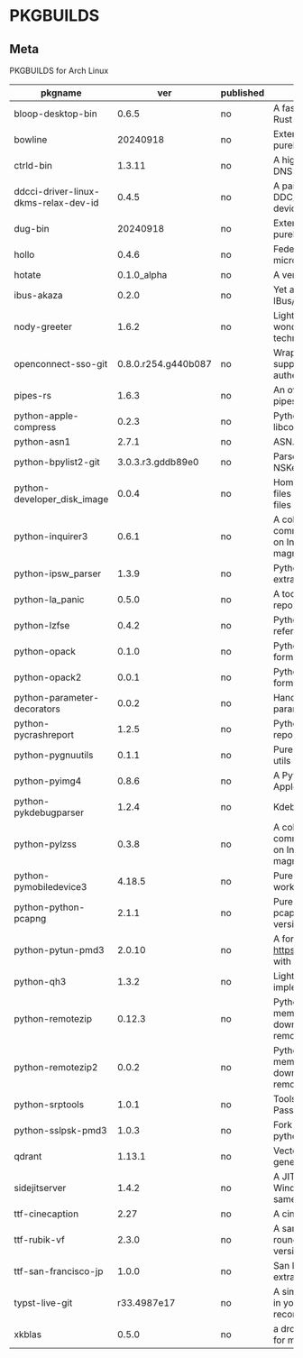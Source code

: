# PKGBUILDS

## Meta

PKGBUILDS for Arch Linux

| pkgname                              | ver                 | published | desc                                                                                                                         |
| ------------------------------------ | ------------------- | --------- | ---------------------------------------------------------------------------------------------------------------------------- |
| bloop-desktop-bin                    | 0.6.5               | no        | A fast code search engine written in Rust                                                                                    |
| bowline                              | 20240918            | no        | Extensible DNS libraries written purely in Haskell                                                                           |
| ctrld-bin                            | 1.3.11              | no        | A highly configurable, multi-protocol DNS forwarding proxy                                                                   |
| ddcci-driver-linux-dkms-relax-dev-id | 0.4.5               | no        | A pair of Linux kernel drivers for DDC/CI monitors (DKMS): relaxed device identification                                     |
| dug-bin                              | 20240918            | no        | Extensible DNS libraries written purely in Haskell                                                                           |
| hollo                                | 0.4.6               | no        | Federated single-user microblogging software                                                                                 |
| hotate                               | 0.1.0_alpha         | no        | A vertical-writing editor                                                                                                    |
| ibus-akaza                           | 0.2.0               | no        | Yet another Japanese IME for IBus/Linux                                                                                      |
| nody-greeter                         | 1.6.2               | no        | LightDM greeter that allows to create wonderful themes with web technologies. Made in Node.js                                |
| openconnect-sso-git                  | 0.8.0.r254.g440b087 | no        | Wrapper script for OpenConnect supporting Azure AD (SAMLv2) authentication (git version)                                     |
| pipes-rs                             | 1.6.3               | no        | An over-engineered rewrite of pipes.sh in Rust                                                                               |
| python-apple-compress                | 0.2.3               | no        | Python bindings for Apple's libcompression                                                                                   |
| python-asn1                          | 2.7.1               | no        | ASN.1 encoder/decoder                                                                                                        |
| python-bpylist2-git                  | 3.0.3.r3.gddb89e0   | no        | Parse and Generate binary plists and NSKeyedArchiver archives                                                                |
| python-developer_disk_image          | 0.0.4               | no        | Home for both DeveloperDiskImage files (iOS < 17.0) and Personalized files (iOS >= 17.0)                                     |
| python-inquirer3                     | 0.6.1               | no        | A collection of common interactive command line user interfaces, based on Inquirer.js (fork of magmax/python-inquirer)       |
| python-ipsw_parser                   | 1.3.9               | no        | Python3 utility for parsing and extracting data from IPSW                                                                    |
| python-la_panic                      | 0.5.0               | no        | A tool for working with iPhone crash reports                                                                                 |
| python-lzfse                         | 0.4.2               | no        | Python bindings for the LZFSE reference implementation                                                                       |
| python-opack                         | 0.1.0               | no        | Python library for parsing the opack format                                                                                  |
| python-opack2                        | 0.0.1               | no        | Python library for parsing the opack format (fork)                                                                           |
| python-parameter-decorators          | 0.0.2               | no        | Handy decorators for converting parameters                                                                                   |
| python-pycrashreport                 | 1.2.5               | no        | Python3 parser for Apple's crash reports                                                                                     |
| python-pygnuutils                    | 0.1.1               | no        | Pure python implementation for GNU utils                                                                                     |
| python-pyimg4                        | 0.8.6               | no        | A Python library/CLI tool for parsing Apple's Image4 format                                                                  |
| python-pykdebugparser                | 1.2.4               | no        | Kdebug events and ktraces parser                                                                                             |
| python-pylzss                        | 0.3.8               | no        | A collection of common interactive command line user interfaces, based on Inquirer.js (fork of magmax/python-inquirer)       |
| python-pymobiledevice3               | 4.18.5              | no        | Pure python3 implementation for working with iDevices                                                                        |
| python-python-pcapng                 | 2.1.1               | no        | Pure-Python library to parse the pcap-ng format used by newer versions of dumpcap & similar tools                            |
| python-pytun-pmd3                    | 2.0.10              | no        | A fork of https://github.com/montag451/pytun with partial Darwin support                                                     |
| python-qh3                           | 1.3.2               | no        | Lightweight QUIC and HTTP/3 implementation in Python                                                                         |
| python-remotezip                     | 0.12.3              | no        | Python module to access single members of a zip archive without downloading the full content from a remote web server        |
| python-remotezip2                    | 0.0.2               | no        | Python module to access single members of a zip archive without downloading the full content from a remote web server (fork) |
| python-srptools                      | 1.0.1               | no        | Tools to implement Secure Remote Password (SRP) authentication                                                               |
| python-sslpsk-pmd3                   | 1.0.3               | no        | Fork of sslpsk with support for latest python versions                                                                       |
| qdrant                               | 1.13.1              | no        | Vector Database for the next generation of AI applications                                                                   |
| sidejitserver                        | 1.4.2               | no        | A JIT enabler for iOS 17 with a Windows/macOS computer on the same WiFi                                                      |
| ttf-cinecaption                      | 2.27                | no        | A cinematic Japanese font                                                                                                    |
| ttf-rubik-vf                         | 2.3.0               | no        | A sans serif font family with slightly rounded corners: variable font version                                                |
| ttf-san-francisco-jp                 | 1.0.0               | no        | San Francisco font for Japanese, extracted from apple.com                                                                    |
| typst-live-git                       | r33.4987e17         | no        | A simple utility to watch for changes in your typst file and automatically recompile them                                    |
| xkblas                               | 0.5.0               | no        | a drop in replacement of blas library for multi-GPUs servers                                                                 |

